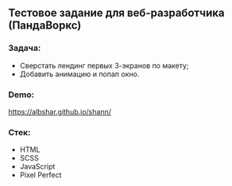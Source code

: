 ## Тестовое задание для веб-разработчика (ПандаВоркс)


### Задача:

- Сверстать лендинг первых 3-экранов по макету;
- Добавить анимацию и попап окно.

### Demo:

https://albshar.github.io/shann/


### Стек:

- HTML
- SCSS
- JavaScript
- Pixel Perfect
